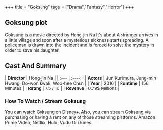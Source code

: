 +++
title = "Goksung"
tags = ["Drama","Fantasy","Horror"]
+++
## Goksung plot
Goksung is a movie directed by Hong-jin Na It's about A stranger arrives in a little village and soon after a mysterious sickness starts spreading. A policeman is drawn into the incident and is forced to solve the mystery in order to save his daughter.
## Cast And Summary
| **Director**      | Hong-jin Na |
    | :---        |    :----:   |
    |  **Actors** | Jun Kunimura, Jung-min Hwang, Do-won Kwak, Woo-hee Chun |
    | **Year**   | 2016    |
    |  **Runtime** | 156 Minutes |
    |  **Rating** | 7.5 / 10 | 
    |  **Revenue** | 0.79$ Millions |
### How To Watch / Stream Goksung
You can watch Goksung on Disney+.
Also, you can stream Goksung via purchasing or having a rent on any of those streaming platforms.
Amazon Prime Video, Netflix, Hulu, Vudu Or iTunes